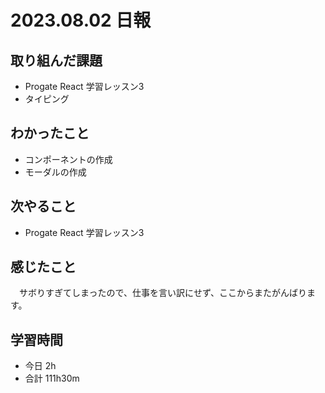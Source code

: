 # 2023.08.02 日報

## 取り組んだ課題
- Progate React 学習レッスン3
- タイピング

## わかったこと
- コンポーネントの作成
- モーダルの作成

## 次やること
- Progate React 学習レッスン3

## 感じたこと
　サボりすぎてしまったので、仕事を言い訳にせず、ここからまたがんばります。

## 学習時間
- 今日 2h
- 合計 111h30m
